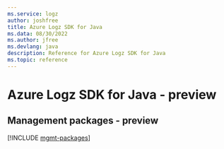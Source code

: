 ```yaml
---
ms.service: logz
author: joshfree
title: Azure Logz SDK for Java
ms.data: 08/30/2022
ms.author: jfree
ms.devlang: java
description: Reference for Azure Logz SDK for Java
ms.topic: reference
---
```

# Azure Logz SDK for Java - preview

## Management packages - preview
[!INCLUDE [mgmt-packages](logz-mgmt-index.md)]